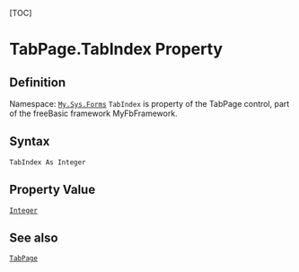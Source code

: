 [TOC]
# TabPage.TabIndex Property

## Definition
Namespace: [`My.Sys.Forms`](My.Sys.Forms.md)
`TabIndex` is property of the TabPage control, part of the freeBasic framework MyFbFramework.
## Syntax
```freeBasic
TabIndex As Integer
```
## Property Value
[`Integer`]("https://www.freebasic.net/wiki/KeyPgInteger")
## See also
[`TabPage`](TabPage.md)
